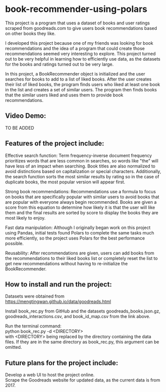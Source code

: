 # book-recommender-using-polars

This project is a program that uses a dataset of books and user ratings scraped from goodreads.com to give users book recommendations based on other books they like.

I developed this project because one of my friends was looking for book recommendations and the idea of a program that could create those recommendations seemed very interesting to explore. This project turned out to be very helpful in learning how to efficiently use data, as the datasets for the books and ratings turned out to be very large. 

In this project, a BookRecommender object is initialized and the user searches for books to add to a list of liked books. After the user creates their list of liked books, the program finds users who liked at least one book in the list and creates a set of similar users. The program then finds books that the similar users liked and uses them to provide book recommendations.

## Video Demo:
TO BE ADDED

## Features of the project include:
Effective search function: Term frequency-inverse document frequency prioritizes words that are less common in searches, so words like "the" will have less of an impact when searching. Book titles are also normalized to avoid distinctions based on capitalization or special characters. Additionally, the search function sorts the most similar results by rating so in the case of duplicate books, the most popular version will appear first.

Strong book recommendations: Recommendations use a formula to focus on books that are specifically popular with similar users to avoid books that are popular with everyone always begin recommended. Books are given a score from this equation to determine how likely it is that the user will like them and the final results are sorted by score to display the books they are most likely to enjoy.

Fast data manipulation: Although I originally began work on this project using Pandas, initial tests found Polars to complete the same tasks much more efficiently, so the project uses Polars for the best performance possible.

Reusability: After recommendations are given, users can add books from the recommendations to their liked books list or completely reset the list to get new recommendations without having to re-initialize the BookRecommender.

## How to install and run the project: 
Datasets were obtained from https://mengtingwan.github.io/data/goodreads.html

Install book_rec.py from GitHub and the datasets goodreads_books.json.gz, goodreads_interactions.csv, and book_id_map.csv from the link above.

Run the terminal command:<br />
python book_rec.py -d \<DIRECTORY\><br />
with \<DIRECTORY\> being replaced by the directory containing the data files. If they are in the same directory as book_rec.py, this argument can be omitted.

## Future plans for the project include:
Develop a web UI to host the project online.<br />
Scrape the Goodreads website for updated data, as the current data is from 2017.
